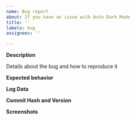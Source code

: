 ```yaml
---
name: Bug report
about: If you have an issue with Auto Dark Mode
title: ''
labels: bug
assignees: ''

---
```


<!-- 
PLEASE UPDATE TO THE LATEST BETA VERSION FIRST IF POSSIBLE!
Go to settings and select the "Beta" update channel.
Click "Check for Updates" and ensure the info message reads "No new updates available"
-->

**Description**
<!-- Give a concise description of what steps/clicks/modifications you made from the beginning, until the issue occurs -->
Details about the bug and how to reproduce it


**Expected behavior**
<!-- Describe what you see. How does that differ from what you expect? -->

**Log Data**
<!-- 
Attach the service.log file
Attach the config.yaml file
They can be found in %AppData%\AutoDarkMode
 -->

**Commit Hash and Version**
<!-- Go to the About Page and copy the version info -->

**Screenshots**
<!-- If applicable, add screenshots to help explain your problem. -->
